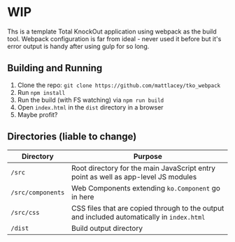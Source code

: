 # WIP

Ths is a template Total KnockOut application using webpack as the build tool. Webpack configuration is far from ideal - never used it before but it's error output is handy after using gulp for so long.

## Building and Running

1. Clone the repo: `git clone https://github.com/mattlacey/tko_webpack`
2. Run `npm install`
3. Run the build (with FS watching) via `npm run build`
4. Open `index.html` in the `dist` directory in a browser
5. Maybe profit?

## Directories (liable to change)

Directory | Purpose
---|---
`/src` | Root directory for the main JavaScript entry point as well as app-level JS modules
`/src/components` | Web Components extending `ko.Component` go in here
`/src/css` | CSS files that are copied through to the output and included automatically in `index.html`
`/dist` | Build output directory
